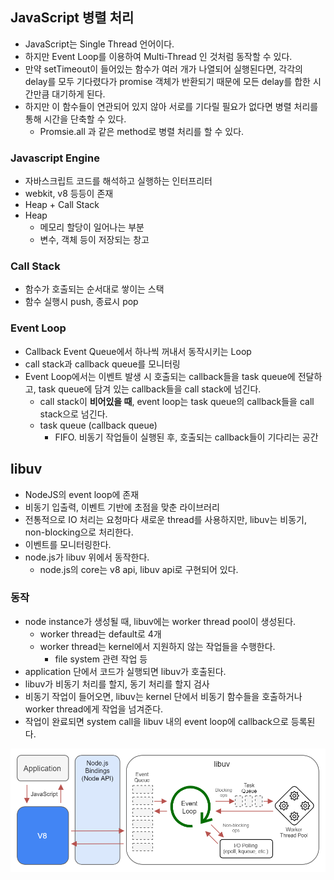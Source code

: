 ## JavaScript 병렬 처리

- JavaScript는 Single Thread 언어이다.
- 하지만 Event Loop를 이용하여 Multi-Thread 인 것처럼 동작할 수 있다.
- 만약 setTimeout이 들어있는 함수가 여러 개가 나열되어 실행된다면, 각각의 delay를 모두 기다렸다가 promise 객체가 반환되기 때문에 모든 delay를 합한 시간만큼 대기하게 된다.
- 하지만 이 함수들이 연관되어 있지 않아 서로를 기다릴 필요가 없다면 병렬 처리를 통해 시간을 단축할 수 있다.
  - Promsie.all 과 같은 method로 병렬 처리를 할 수 있다.

### Javascript Engine

- 자바스크립트 코드를 해석하고 실행하는 인터프리터
- webkit, v8 등등이 존재
- Heap + Call Stack
- Heap
  - 메모리 할당이 일어나는 부분
  - 변수, 객체 등이 저장되는 창고

### Call Stack

- 함수가 호출되는 순서대로 쌓이는 스택
- 함수 실행시 push, 종료시 pop

### Event Loop

- Callback Event Queue에서 하나씩 꺼내서 동작시키는 Loop
- call stack과 callback queue를 모니터링
- Event Loop에서는 이벤트 발생 시 호출되는 callback들을 task queue에 전달하고, task queue에 담겨 있는 callback들을 call stack에 넘긴다.
  - call stack이 **비어있을 때**, event loop는 task queue의 callback들을 call stack으로 넘긴다.
  - task queue (callback queue)
    - FIFO. 비동기 작업들이 실행된 후, 호출되는 callback들이 기다리는 공간

## libuv

- NodeJS의 event loop에 존재
- 비동기 입출력, 이벤트 기반에 초점을 맞춘 라이브러리
- 전통적으로 IO 처리는 요청마다 새로운 thread를 사용하지만, libuv는 비동기, non-blocking으로 처리한다.
- 이벤트를 모니터링한다.
- node.js가 libuv 위에서 동작한다.
  - node.js의 core는 v8 api, libuv api로 구현되어 있다.

### 동작

- node instance가 생성될 때, libuv에는 worker thread pool이 생성된다.
  - worker thread는 default로 4개
  - worker thread는 kernel에서 지원하지 않는 작업들을 수행한다.
    - file system 관련 작업 등
- application 단에서 코드가 실행되면 libuv가 호출된다.
- libuv가 비동기 처리를 할지, 동기 처리를 할지 검사
- 비동기 작업이 들어오면, libuv는 kernel 단에서 비동기 함수들을 호출하거나 worker thread에게 작업을 넘겨준다.
- 작업이 완료되면 system call을 libuv 내의 event loop에 callback으로 등록된다.

<img src="./1.png" width="800" />
